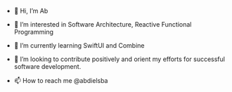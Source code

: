 - 👋 Hi, I’m Ab
- 👀 I’m interested in Software Architecture, Reactive Functional Programming
- 🌱 I’m currently learning SwiftUI and Combine
- 💞️ I’m looking to contribute positively and orient my efforts for successful software development.

- 📫 How to reach me @abdielsba

